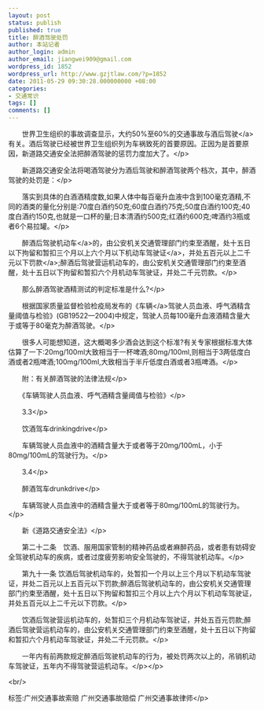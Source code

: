 ```yaml
---
layout: post
status: publish
published: true
title: 醉酒驾驶处罚
author: 本站记者
author_login: admin
author_email: jiangwei909@gmail.com
wordpress_id: 1852
wordpress_url: http://www.gzjtlaw.com/?p=1852
date: 2011-05-29 09:30:28.000000000 +08:00
categories:
- 交通常识
tags: []
comments: []
---
```

<p><p>　　世界卫生组织的事故调查显示，大约50%至60%的交通事故与酒后<a>驾驶<&#47;a>有关。酒后驾驶已经被世界卫生组织列为车祸致死的首要原因。正因为是首要原因，新道路交通安全法把醉酒驾驶的惩罚力度加大了。<&#47;p><p>　　新道路交通安全法将喝酒驾驶分为酒后驾驶和醉酒驾驶两个档次，其中，醉酒驾驶的处罚是：<&#47;p><p>　　落实到具体的白酒酒精度数,如果人体中每百毫升血液中含到100毫克酒精,不同的酒类的量化分别是:70度白酒约50克;60度白酒约75克;50度白酒约100克;40度白酒约150克,也就是一口杯的量;日本清酒约500克;红酒约600克;啤酒约3瓶或者6个易拉罐。<&#47;p><p>　　醉酒后驾驶<a>机动车<&#47;a>的，由公安机关交通管理部门约束至酒醒，处十五日以下拘留和暂扣三个月以上六个月以下机动车<a>驾驶证<&#47;a>，并处五百元以上二千元以下<a>罚款<&#47;a>;醉酒后驾驶营运机动车的，由公安机关交通管理部门约束至酒醒，处十五日以下拘留和暂扣六个月机动车驾驶证，并处二千元罚款。<&#47;p><p>　　那么醉酒驾驶酒精测试的判定标准是什么?<&#47;p><p>　　根据国家质量监督检验检疫局发布的《<a>车辆<&#47;a>驾驶人员血液、呼气酒精含量阈值与检验》(GB19522&mdash;2004)中规定，驾驶人员每100毫升血液酒精含量大于或等于80毫克为醉酒驾驶。<&#47;p><p>　　很多人可能想知道，这大概喝多少酒会达到这个标准?有关专家根据标准大体估算了一下:20mg&#47;100ml大致相当于一杯啤酒;80mg&#47;100ml,则相当于3两低度白酒或者2瓶啤酒;100mg&#47;100ml,大致相当于半斤低度白酒或者3瓶啤酒。<&#47;p><p>　　附：有关醉酒驾驶的法律法规<&#47;p><p>　　《车辆驾驶人员血液、呼气酒精含量阈值与检验》<&#47;p><p>　　3.3<&#47;p><p>　　饮酒驾车drinkingdrive<&#47;p><p>　　车辆驾驶人员血液中的酒精含量大于或者等于20mg&#47;100mL，小于80mg&#47;100mL的驾驶行为。<&#47;p><p>　　3.4<&#47;p><p>　　醉酒驾车drunkdrive<&#47;p><p>　　车辆驾驶人员血液中的酒精含量大于或者等于80mg&#47;100mL的驾驶行为。<&#47;p><p>　　新《道路交通安全法》<&#47;p><p>　　第二十二条　饮酒、服用国家管制的精神药品或者麻醉药品，或者患有妨碍安全驾驶机动车的疾病，或者过度疲劳影响安全驾驶的，不得驾驶机动车。<&#47;p><p>　　第九十一条 饮酒后驾驶机动车的，处暂扣一个月以上三个月以下机动车驾驶证，并处二百元以上五百元以下罚款;醉酒后驾驶机动车的，由公安机关交通管理部门约束至酒醒，处十五日以下拘留和暂扣三个月以上六个月以下机动车驾驶证，并处五百元以上二千元以下罚款。<&#47;p><p>　　饮酒后驾驶营运机动车的，处暂扣三个月机动车驾驶证，并处五百元罚款;醉酒后驾驶营运机动车的，由公安机关交通管理部门约束至酒醒，处十五日以下拘留和暂扣六个月机动车驾驶证，并处二千元罚款。<&#47;p><p>　　一年内有前两款规定醉酒后驾驶机动车的行为，被处罚两次以上的，吊销机动车驾驶证，五年内不得驾驶营运机动车。<&#47;p><&#47;p><br&#47;><p>标签:广州交通事故索赔 广州交通事故赔偿 广州交通事故律师<&#47;p>
